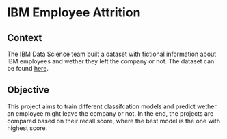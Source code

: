 # IBM Employee Attrition

## Context

The IBM Data Science team built a dataset with fictional information about IBM employees and wether they left the company or not. The dataset can be found [here](https://www.kaggle.com/pavansubhasht/ibm-hr-analytics-attrition-dataset).

## Objective

This project aims to train different classifcation models and predict wether an employee might leave the company or not. In the end, the projects are compared based on their recall score, where the best model is the one with highest score.



